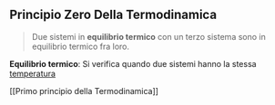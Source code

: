 ## Principio Zero Della Termodinamica

> Due sistemi in **equilibrio termico** con un terzo sistema sono in equilibrio termico fra loro.

**Equilibrio termico**:
Si verifica quando due sistemi hanno la stessa [temperatura](Temperatura.md) 

[[Primo principio della Termodinamica]]